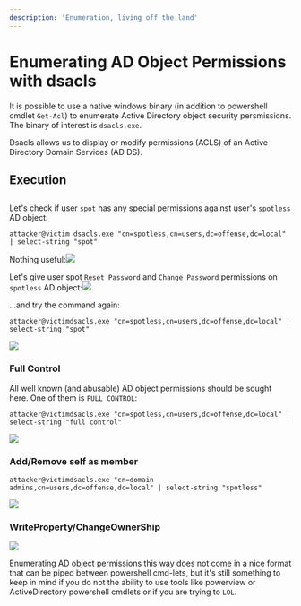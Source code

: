 ```yaml
---
description: 'Enumeration, living off the land'
---
```


# Enumerating AD Object Permissions with dsacls

It is possible to use a native windows binary \(in addition to powershell cmdlet `Get-Acl`\) to enumerate Active Directory object security persmissions. The binary of interest is `dsacls.exe`.

Dsacls allows us to display or modify permissions \(ACLS\) of an Active Directory Domain Services \(AD DS\).

## Execution <a id="execution"></a>

##  <a id="execution"></a>

Let's check if user `spot` has any special permissions against user's `spotless` AD object:

```text
attacker@victim dsacls.exe "cn=spotless,cn=users,dc=offense,dc=local" | select-string "spot"
```

Nothing useful:![](https://blobscdn.gitbook.com/v0/b/gitbook-28427.appspot.com/o/assets%2F-LFEMnER3fywgFHoroYn%2F-LaN6wk26w8-pirzGMzG%2F-LaN7itzG7az7P-wRr6s%2FScreenshot%20from%202019-03-19%2022-46-47.png?alt=media&token=d28175a1-4438-4de6-afb0-d9fdfcfd153e)

Let's give user spot `Reset Password` and `Change Password` permissions on `spotless` AD object:![](https://blobscdn.gitbook.com/v0/b/gitbook-28427.appspot.com/o/assets%2F-LFEMnER3fywgFHoroYn%2F-LaN6wk26w8-pirzGMzG%2F-LaN7_JUpqnM0gcxouwl%2FScreenshot%20from%202019-03-19%2022-46-04.png?alt=media&token=615d59ba-3ae1-49d1-859c-770808194ef5)

...and try the command again:

```text
attacker@victimdsacls.exe "cn=spotless,cn=users,dc=offense,dc=local" | select-string "spot"
```

![](https://blobscdn.gitbook.com/v0/b/gitbook-28427.appspot.com/o/assets%2F-LFEMnER3fywgFHoroYn%2F-LaN6wk26w8-pirzGMzG%2F-LaN7R50_E37uFhKaILH%2FScreenshot%20from%202019-03-19%2022-44-21.png?alt=media&token=666696f1-1eca-4ea1-92e4-d28dd7c0913b)

### Full Control <a id="full-control"></a>

All well known \(and abusable\) AD object permissions should be sought here. One of them is `FULL CONTROL`:

```text
attacker@victimdsacls.exe "cn=spotless,cn=users,dc=offense,dc=local" | select-string "full control"
```

![](https://blobscdn.gitbook.com/v0/b/gitbook-28427.appspot.com/o/assets%2F-LFEMnER3fywgFHoroYn%2F-LaN6wk26w8-pirzGMzG%2F-LaN9WENW2egvrpo8X9K%2FScreenshot%20from%202019-03-19%2022-54-36.png?alt=media&token=dd9ac801-e954-448b-925b-952dc62940af)

### Add/Remove self as member <a id="add-remove-self-as-member"></a>

```text
attacker@victimdsacls.exe "cn=domain admins,cn=users,dc=offense,dc=local" | select-string "spotless"
```

![](https://blobscdn.gitbook.com/v0/b/gitbook-28427.appspot.com/o/assets%2F-LFEMnER3fywgFHoroYn%2F-LaN6wk26w8-pirzGMzG%2F-LaNAHL_wSGsVIE5kfa3%2FScreenshot%20from%202019-03-19%2022-57-50.png?alt=media&token=51eb75b9-e7a9-4755-8752-b9ac7ffa903a)

### WriteProperty/ChangeOwnerShip <a id="writeproperty-changeownership"></a>

![](https://blobscdn.gitbook.com/v0/b/gitbook-28427.appspot.com/o/assets%2F-LFEMnER3fywgFHoroYn%2F-LaN6wk26w8-pirzGMzG%2F-LaNAksNf4H3bPs9BT0t%2FScreenshot%20from%202019-03-19%2023-00-04.png?alt=media&token=7ed0d8ad-50f7-4191-bc2e-094f48ba6abe)

Enumerating AD object permissions this way does not come in a nice format that can be piped between powershell cmd-lets, but it's still something to keep in mind if you do not the ability to use tools like powerview or ActiveDirectory powershell cmdlets or if you are trying to `LOL`.


